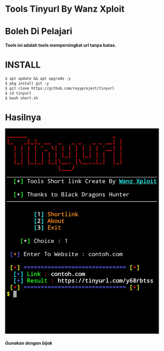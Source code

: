 # Tools Tinyurl By Wanz Xploit
# Boleh Di Pelajari

#### Tools ini adalah tools mempersingkat url tanpa batas.

# INSTALL
```
$ apt update && apt upgrade -y
$ pkg install git -y
$ git clone https://github.com/reyyproject/tinyurl
$ cd tinyurl
$ bash short.sh
```

# Hasilnya

![img](https://github.com/reyyproject/tinyurl/blob/main/tinyurl.jpg)



##### Gunakan dengan bijak
